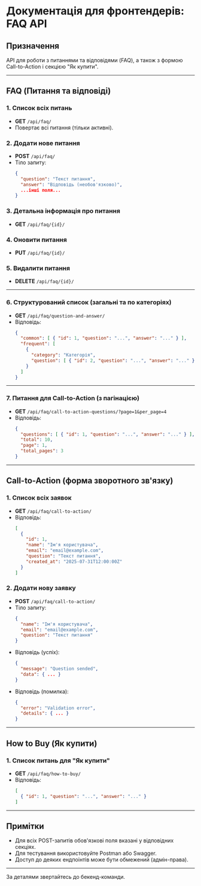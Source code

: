 # Документація для фронтендерів: FAQ API

## Призначення
API для роботи з питаннями та відповідями (FAQ), а також з формою Call-to-Action і секцією "Як купити".

---

## FAQ (Питання та відповіді)

### 1. Список всіх питань
- **GET** `/api/faq/`
- Повертає всі питання (тільки активні).

### 2. Додати нове питання
- **POST** `/api/faq/`
- Тіло запиту:
  ```json
  {
    "question": "Текст питання",
    "answer": "Відповідь (необов'язково)",
    ...інші поля...
  }
  ```

### 3. Детальна інформація про питання
- **GET** `/api/faq/{id}/`

### 4. Оновити питання
- **PUT** `/api/faq/{id}/`

### 5. Видалити питання
- **DELETE** `/api/faq/{id}/`

---

### 6. Структурований список (загальні та по категоріях)
- **GET** `/api/faq/question-and-answer/`
- Відповідь:
  ```json
  {
    "common": [ { "id": 1, "question": "...", "answer": "..." } ],
    "frequent": [
      {
        "category": "Категорія",
        "question": [ { "id": 2, "question": "...", "answer": "..." } ]
      }
    ]
  }
  ```

---

### 7. Питання для Call-to-Action (з пагінацією)
- **GET** `/api/faq/call-to-action-questions/?page=1&per_page=4`
- Відповідь:
  ```json
  {
    "questions": [ { "id": 1, "question": "...", "answer": "..." } ],
    "total": 10,
    "page": 1,
    "total_pages": 3
  }
  ```

---

## Call-to-Action (форма зворотного зв'язку)

### 1. Список всіх заявок
- **GET** `/api/faq/call-to-action/`
- Відповідь:
  ```json
  [
    {
      "id": 1,
      "name": "Ім'я користувача",
      "email": "email@example.com",
      "question": "Текст питання",
      "created_at": "2025-07-31T12:00:00Z"
    }
  ]
  ```

### 2. Додати нову заявку
- **POST** `/api/faq/call-to-action/`
- Тіло запиту:
  ```json
  {
    "name": "Ім'я користувача",
    "email": "email@example.com",
    "question": "Текст питання"
  }
  ```
- Відповідь (успіх):
  ```json
  {
    "message": "Question sended",
    "data": { ... }
  }
  ```
- Відповідь (помилка):
  ```json
  {
    "error": "Validation error",
    "details": { ... }
  }
  ```

---

## How to Buy (Як купити)

### 1. Список питань для "Як купити"
- **GET** `/api/faq/how-to-buy/`
- Відповідь:
  ```json
  [
    { "id": 1, "question": "...", "answer": "..." }
  ]
  ```

---

## Примітки
- Для всіх POST-запитів обов'язкові поля вказані у відповідних секціях.
- Для тестування використовуйте Postman або Swagger.
- Доступ до деяких ендпоінтів може бути обмежений (адмін-права).

---

За деталями звертайтесь до бекенд-команди.
